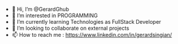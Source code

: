 - 👋 Hi, I’m @GerardGhub
- 👀 I’m interested in PROGRAMMING
- 🌱 I’m currently learning Technologies as FullStack Developer
- 💞️ I’m looking to collaborate on external projects
- 📫 How to reach me : https://www.linkedin.com/in/gerardsingian/

<!---
GerardGhub/GerardGhub is a ✨ special ✨ repository because its `README.md` (this file) appears on your GitHub profile.
You can click the Preview link to take a look at your changes.
--->
